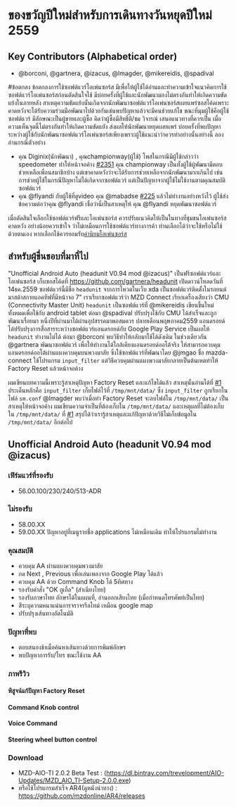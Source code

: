 # ของขวัญปีใหม่สำหรับการเดินทางวันหยุดปีใหม่ 2559
## Key Contributors (Alphabetical order)
- @borconi, @gartnera, @izacus, @lmagder, @mikereidis, @spadival

#ข้อตกลง
ข้อตกลงการใช้ซอฟต์แวร์โอเพ่นซอร์ส มีเพื่อให้ผู้ใช้ได้อ่านและทำความเข้าใจแนวคิดการใช้ซอฟต์แวร์โอเพ่นซอร์สก่อนตัดสินใจใช้ มีบ่อยครั้งที่ผู้ใช้และนักพัฒนามองไม่ตรงกันทำให้เกิดความขัดแย้งในภายหลัง สาเหตุความขัดแย้งนั้นเกิดจากนักพัฒนาซอฟต์แวร์โอเพ่นซอร์สเผยแพร่ซอสโค้ดเพราะคาดหวังจะได้รับความร่วมมือพัฒนาไปด้วยกันเช่นพบปัญหาแล้วจะมีคนช่วยแก้ไข ขณะที่มุมผู้ใช้คือผู้ใช้ซอฟต์แวร์ มีลักษณะเป็นผู้ขายและผู้ซื้อ คิดว่าผู้ซื้อมีสิทธิ์ติ/ชม วิจารณ์ เสนอแนวทางที่ควรเป็น เมื่อความเห็นจุดนี้ไม่ตรงกันทำให้เกิดความขัดแยัง ส่งผลให้นักพัฒนาหยุดเผยแพร่ บ่อยครั้งที่พบปัญหาระหว่างผู้ใช้กับนักพัฒนาซอฟต์แวร์โอเพ่นซอร์สเพียงเพราะผู้ใช้แนะนำว่าควรทำอย่างนั้นอย่างนี้ ลองอ่านกรณีตัวอย่าง
* คุณ Diginix(นักพัฒนา) , คุณchampionway(ผู้ใช้)  โพสในกรณีมีผู้ใช้กล่าวว่า speedometer ทำให้หน้าจอค้าง [#2351](http://mazda3revolution.com/forums/2014-2016-mazda-3-skyactiv-audio-electronics/122458-aio-all-one-tweaks-236.html) คุณ championway เป็นทั้งผู้ใช้ผู้พัฒนามีตอบช่วยเหลือเพื่อนสมาชิกบ้าง แต่เขาคาดหวังว่าจะได้รับการช่วยเหลือจากนักพัฒนามากเกินไป เช่น การช่วยผู้ใช้ในกรณีปัญหาไม่ได้เกิดจากซอฟต์แวร์ แต่เป็นปัญหาจากผู้ใช้ไม่ใช้งานตามคุณสมบัติซอฟต์แวร์
* คุณ @flyandi กับผู้ใช้ที่ดูvideo คุณ @mabadse [#225](http://mazda3revolution.com/forums/2014-2016-mazda-3-skyactiv-audio-electronics/123882-custom-applications-sdk-write-deploy-your-own-applications-23.html#post1650682) แล้วไม่ทำงานอย่างหวังไว้ ผู้ใช้ส่งข้อความต่อว่าคุณ @flyandi เชื่อว่านี่เป็นสาเหตุให้ คุณ @flyandi หยุดพัฒนาซอฟต์แวร์

เมื่อตัดสินใจเลือกใช้ซอฟต์แวร์ฟรีและโอเพ่นซอร์ส ควรปรับแนวคิดให้เป็นในทางที่ชุมชนโอเพ่นซอร์สคาดหวัง อย่างน้อยควรเข้าใจ ว่าไม่เหมือนการใช้ซอฟต์แวร์ทางการค้า ท่านเลือกได้ว่าจะใช้หรือไม่ใช้ด้วยตนเอง หากเลือกใช้ควรยอมรับ[ค่านิยมโอเพ่นซอร์ส](https://thaiopensource.org/ค่านิยมโอเพ่นซอร์ส/)

## สำหรับผู้ชื่นชอบที่มาที่ไป
"Unofficial Android Auto (headunit V0.94 mod @izacus)" เป็นฟรีซอฟต์แวร์และโอเพ่นซอร์ส เก็บซอสโค้ดที่ https://github.com/gartnera/headunit เปิดดาวน์โหลดวันที่ 14ธค.2559 ซอฟต์แวร์นี้มีชื่อ `headunit` จากการโหวตในเว็บ xda เป็นซอฟต์แวร์ติดตั้งในรถยนต์มาสด้าสกายแอคทีฟที่มีหน้าจอ 7" เราเรียกซอฟต์แวร์ว่า MZD Connect เรียกเครื่องเสียงว่า CMU (Connectivity Master  Unit)
`headunit` เป็นซอฟต์แวร์ที่ @mikereidis เขียนขึ้นใหม่ทั้งหมดเพื่อใช้กับ android tablet ต่อมา @spadival ปรับปรุงใช้กับ CMU ได้สำเร็จและถูกพัฒนาเรื่อยมา หนึ่งปีที่ผ่านมาได้ผ่านอุปสรรคมาพอสมควร ปลายเดือนพฤษภาคม2559 แอนดรอยด์ได้ปรับปรุงการสื่อสารระหว่างซอฟต์แวร์แอนดรอยด์กับ Google Play Service เป็นผลให้ `headunit` ทำงานไม่ได้ ต่อมา @borconi พบวิธีทำให้กลับมาใช้ได้ดังเดิม ในช่วงเดียวกัน @gartnera พัฒนาซอฟต์แวร์ เพื่อให้ทำงานได้ใกล้เคียงแอนดรอยด์ออโต้จริง ให้สามารถควบคุมแอนดรอยด์ออโต้ผ่านแผงควบคุมบนพวงมาลัย ซึ่งใช้ซอฟต์แวร์ที่พัฒนาโดย @jmgao ชื่อ mazda-connect ใช้โปรแกรม `input_filter` แต่วิธีควบคุมผ่านแผงพวงมาลัยกลายเป็นต้นเหตทำให้ Factory Reset แล้วหน้าจอค้าง

ผมเขียนบทความนี้เพราะรู้สาเหตุปัญหา Factory Reset และแก้ไขได้แล้ว สาเหตุนั้นอ่านได้ที่ [#1](13_AndroidAuto.md) ประเด็นหลักคือ `input_filter` เก็บไฟล์ไว้ที่ `/tmp/mnt/data/` ซึ่ง `input_filter` ถูกเรียกในไฟล์ `sm.conf` @lmagder พบว่าเมื่อทำ Factory Reset จะลบไฟล์ใน `/tmp/mnt/data/` เป็นสาเหตุให้หน้าจอค้าง ผมเขียนความจำเป็นที่ต้องเก็บใน `/tmp/mnt/data/` และเหตุผลที่ไม่ต้องเก็บใน `/tmp/mnt/data/` ที่ [#1](13_AndroidAuto.md) สรุปได้ว่าเรารู้สาเหตุและแก้ปัญหาด้วยวิธีไม่เก็บข้อมูลใน `/tmp/mnt/data/` อีกต่อไป

## Unofficial Android Auto (headunit V0.94 mod @izacus)
### เฟิร์มแวร์ที่รองรับ
* 56.00.100/230/240/513-ADR

### ไม่รองรับ
* 58.00.XX
* 59.00.XX
ปัญหาอยู่ที่เมนูรายชื่อ applications ไม่เหมือนเดิม ทำให้โปรแกรมไม่ทำงาน 

### คุณสมบัติ
* ควบคุม AA ผ่านแผงควบคุมพวงมาลัย
* กด Next , Previous เพื่อเล่นเพลงจาก Google Play ได้แล้ว
* ควบคุม AA ด้วย Command Knob ได้ 5ทิศทาง
* รองรับคำสั่ง "OK กูเกิ้ล" (สำเนียงไทย)
* รองรับภาษาไทย อักษรได้ในแผนที่, อ่านออกเสียงไทย (เมื่อกำหนดโทรศัพท์เป็นไทย)
* สีระบุความหนาแน่นการจราจรรีลไทม์ เหมือน google map
* ปรับปรุงเส้นทางอัตโนมัติ

### ปัญหาที่พบ
* ตอบสนองช้าเมื่อค้นหาเส้นทางด้วยการพิมพ์อักษร
* พบปัญหาการรับ/โทร ขณะใช้งาน AA

### ภาพรีวิว
#### พิสูจน์แก้ปัญหา Factory Reset
#### Command Knob control
#### Voice Command
#### Steering wheel button control

### Download
* MZD-AIO-TI 2.0.2 Beta Test : (https://dl.bintray.com/trevelopment/AIO-Updates/MZD_AIO_TI-Setup-2.0.0.exe)
* หรือใช้โปรแกรมสำเร็จ AR4(ดูหนังนำทาง) : https://github.com/mzdonline/AR4/releases
